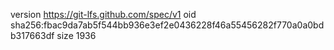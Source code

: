 version https://git-lfs.github.com/spec/v1
oid sha256:fbac9da7ab5f544bb936e3ef2e0436228f46a55456282f770a0a0bdb317663df
size 1936
